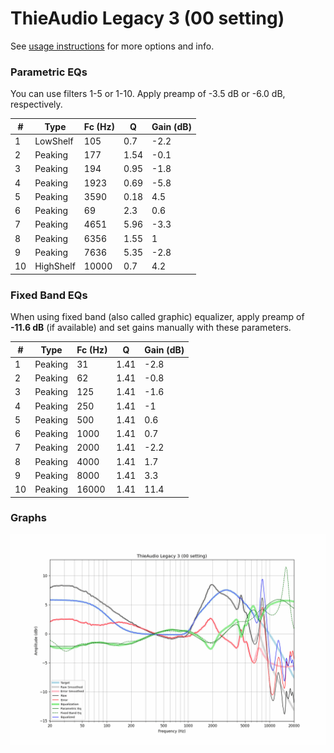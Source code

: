 # ThieAudio Legacy 3 (00 setting)
See [usage instructions](https://github.com/jaakkopasanen/AutoEq#usage) for more options and info.

### Parametric EQs
You can use filters 1-5 or 1-10. Apply preamp of -3.5 dB or -6.0 dB, respectively.

|   # | Type      |   Fc (Hz) |    Q |   Gain (dB) |
|-----|-----------|-----------|------|-------------|
|   1 | LowShelf  |       105 | 0.7  |        -2.2 |
|   2 | Peaking   |       177 | 1.54 |        -0.1 |
|   3 | Peaking   |       194 | 0.95 |        -1.8 |
|   4 | Peaking   |      1923 | 0.69 |        -5.8 |
|   5 | Peaking   |      3590 | 0.18 |         4.5 |
|   6 | Peaking   |        69 | 2.3  |         0.6 |
|   7 | Peaking   |      4651 | 5.96 |        -3.3 |
|   8 | Peaking   |      6356 | 1.55 |         1   |
|   9 | Peaking   |      7636 | 5.35 |        -2.8 |
|  10 | HighShelf |     10000 | 0.7  |         4.2 |

### Fixed Band EQs
When using fixed band (also called graphic) equalizer, apply preamp of **-11.6 dB** (if available) and set gains manually with these parameters.

|   # | Type    |   Fc (Hz) |    Q |   Gain (dB) |
|-----|---------|-----------|------|-------------|
|   1 | Peaking |        31 | 1.41 |        -2.8 |
|   2 | Peaking |        62 | 1.41 |        -0.8 |
|   3 | Peaking |       125 | 1.41 |        -1.6 |
|   4 | Peaking |       250 | 1.41 |        -1   |
|   5 | Peaking |       500 | 1.41 |         0.6 |
|   6 | Peaking |      1000 | 1.41 |         0.7 |
|   7 | Peaking |      2000 | 1.41 |        -2.2 |
|   8 | Peaking |      4000 | 1.41 |         1.7 |
|   9 | Peaking |      8000 | 1.41 |         3.3 |
|  10 | Peaking |     16000 | 1.41 |        11.4 |

### Graphs
![](./ThieAudio%20Legacy%203%20(00%20setting).png)
